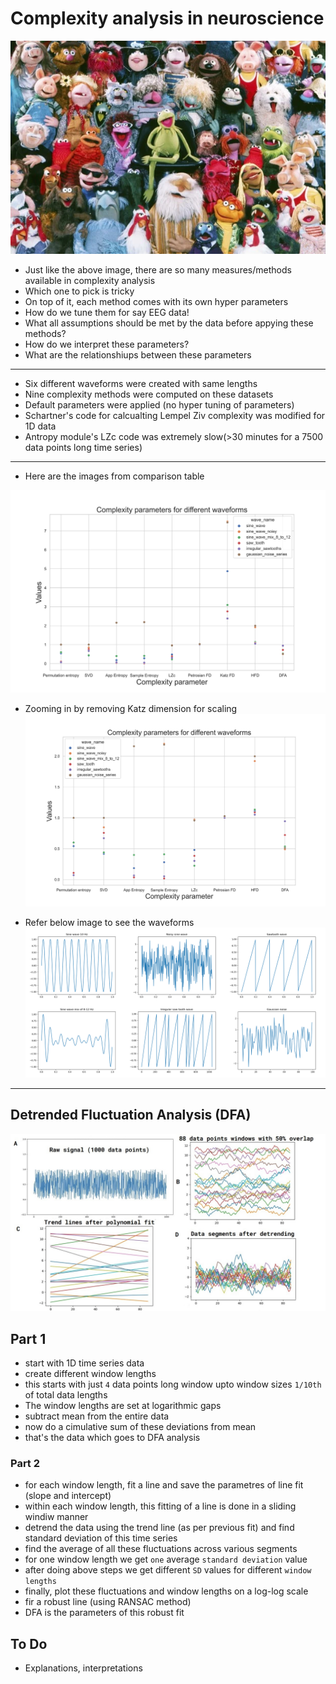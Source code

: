 # Complexity analysis in neuroscience
![muppets](https://raw.githubusercontent.com/rahulvenugopal/ComapreComplexity/main/images/muppet_show.png)

- Just like the above image, there are so many measures/methods available in complexity analysis
- Which one to pick is tricky
- On top of it, each method comes with its own hyper parameters
- How do we tune them for say EEG data!
- What all assumptions should be met by the data before appying these methods?
- How do we interpret these parameters?
- What are the relationshiups between these parameters

---
- Six different waveforms were created with same lengths
- Nine complexity methods were computed on these datasets
- Default parameters were applied (no hyper tuning of parameters)
- Schartner's code for calcualting Lempel Ziv complexity was modified for 1D data
- Antropy module's LZc code was extremely slow(>30 minutes for a 7500 data points long time series)

---
- Here are the images from comparison table

![cc](https://github.com/rahulvenugopal/ComapreComplexity/blob/main/images/comapre_complexity.png)

- Zooming in by removing Katz dimension for scaling
![zoom](https://github.com/rahulvenugopal/ComapreComplexity/blob/main/images/comapre_complexity_zoomed.png)

- Refer below image to see the waveforms
![wave_collage](https://raw.githubusercontent.com/rahulvenugopal/ComapreComplexity/main/images/FinalCollage.png)

---
## Detrended Fluctuation Analysis (DFA)
![DFA](https://github.com/rahulvenugopal/ComapreComplexity/blob/main/images/DFA.jpg)

## Part 1
- start with 1D time series data
- create different window lengths
- this starts with just `4` data points long window upto window sizes `1/10th` of total data lengths
- The window lengths are set at logarithmic gaps
- subtract mean from the entire data
- now do a cimulative sum of these deviations from mean
- that's the data which goes to DFA analysis

### Part 2
- for each window length, fit a line and save the parametres of line fit (slope and intercept)
- within each window length, this fitting of a line is done in a sliding windiw manner
- detrend the data using the trend line (as per previous fit) and find standard deviation of this time series
- find the average of all these fluctuations across various segments
- for one window length we get `one` average `standard deviation` value
- after doing above steps we get different `SD` values for different `window lengths`
- finally, plot these fluctuations and window lengths on a log-log scale
- fir a robust line (using RANSAC method)
- DFA is the parameters of this robust fit

## To Do
- Explanations, interpretations